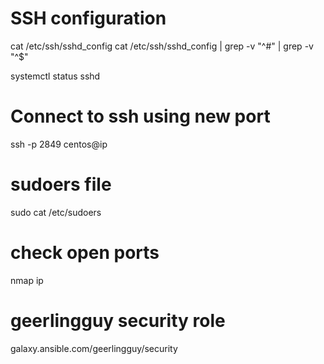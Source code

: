 # SSH configuration

cat /etc/ssh/sshd_config
cat /etc/ssh/sshd_config | grep -v "^#" | grep -v "^$"

systemctl status sshd

# Connect to ssh using new port

ssh -p 2849 centos@ip

# sudoers file

sudo cat /etc/sudoers


# check open ports

nmap ip

# geerlingguy security role

galaxy.ansible.com/geerlingguy/security